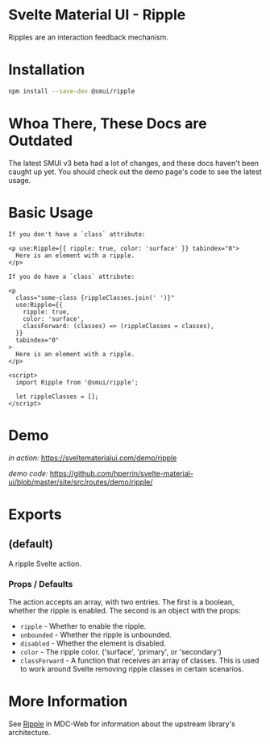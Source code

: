 # Svelte Material UI - Ripple

Ripples are an interaction feedback mechanism.

# Installation

```sh
npm install --save-dev @smui/ripple
```

# Whoa There, These Docs are Outdated

The latest SMUI v3 beta had a lot of changes, and these docs haven't been caught up yet. You should check out the demo page's code to see the latest usage.

# Basic Usage

```svelte
If you don't have a `class` attribute:

<p use:Ripple={{ ripple: true, color: 'surface' }} tabindex="0">
  Here is an element with a ripple.
</p>

If you do have a `class` attribute:

<p
  class="some-class {rippleClasses.join(' ')}"
  use:Ripple={{
    ripple: true,
    color: 'surface',
    classForward: (classes) => (rippleClasses = classes),
  }}
  tabindex="0"
>
  Here is an element with a ripple.
</p>

<script>
  import Ripple from '@smui/ripple';

  let rippleClasses = [];
</script>
```

# Demo

_in action:_ https://sveltematerialui.com/demo/ripple

_demo code:_ https://github.com/hperrin/svelte-material-ui/blob/master/site/src/routes/demo/ripple/

# Exports

## (default)

A ripple Svelte action.

### Props / Defaults

The action accepts an array, with two entries. The first is a boolean, whether the ripple is enabled. The second is an object with the props:

- `ripple` - Whether to enable the ripple.
- `unbounded` - Whether the ripple is unbounded.
- `disabled` - Whether the element is disabled.
- `color` - The ripple color. ('surface', 'primary', or 'secondary')
- `classForward` - A function that receives an array of classes. This is used to work around Svelte removing ripple classes in certain scenarios.

# More Information

See [Ripple](https://github.com/material-components/material-components-web/tree/v10.0.0/packages/mdc-ripple) in MDC-Web for information about the upstream library's architecture.
